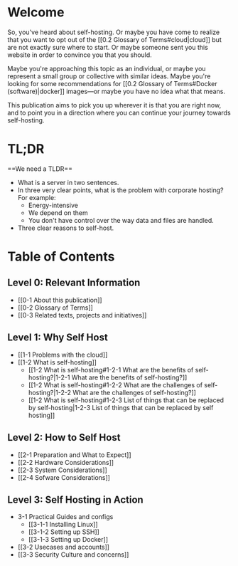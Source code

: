 # Welcome

So, you've heard about self-hosting. Or maybe you have come to realize that you want to opt out of the [[0.2 Glossary of Terms#cloud|cloud]] but are not exactly sure where to start. Or maybe someone sent you this website in order to convince you that you should.

Maybe you're approaching this topic as an individual, or maybe you represent a small group or collective with similar ideas. Maybe you're looking for some recommendations for [[0.2 Glossary of Terms#Docker (software)|docker]] images—or maybe you have no idea what that means.

This publication aims to pick you up wherever it is that you are right now, and to point you in a direction where you can continue your journey towards self-hosting.

# TL;DR
==We need a TLDR==
- What is a server in two sentences.  
- In three very clear points, what is the problem with corporate hosting? For example:  
	- Energy-intensive
	- We depend on them
	- You don't have control over the way data and files are handled.
- Three clear reasons to self-host.   

# Table of Contents

## Level 0: Relevant Information
- [[0-1 About this publication]]
- [[0-2 Glossary of Terms]]
- [[0-3 Related texts, projects and initiatives]]

## Level 1: Why Self Host
- [[1-1 Problems with the cloud]]
- [[1-2 What is self-hosting]]
	- [[1-2 What is self-hosting#1-2-1 What are the benefits of self-hosting?|1-2-1 What are the benefits of self-hosting?]]
	- [[1-2 What is self-hosting#1-2-2 What are the challenges of self-hosting?|1-2-2 What are the challenges of self-hosting?]]
	- [[1-2 What is self-hosting#1-2-3 List of things that can be replaced by self-hosting|1-2-3 List of things that can be replaced by self hosting]]

## Level 2: How to Self Host
- [[2-1 Preparation and What to Expect]]
- [[2-2 Hardware Considerations]]
- [[2-3 System Considerations]]
- [[2-4 Sofware Considerations]]

## Level 3: Self Hosting in Action
- 3-1 Practical Guides and configs
	- [[3-1-1 Installing Linux]]
	- [[3-1-2 Setting up SSH]]
	- [[3-1-3 Setting up Docker]]
- [[3-2 Usecases and accounts]]
- [[3-3 Security Culture and concerns]]